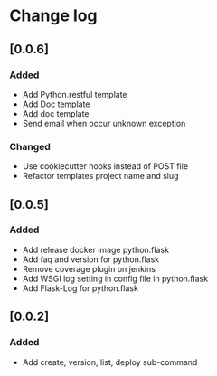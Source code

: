 # Change log

## [0.0.6]

### Added
- Add Python.restful template
- Add Doc template
- Add doc template
- Send email when occur unknown exception

### Changed
- Use cookiecutter hooks instead of POST file
- Refactor templates project name and slug

## [0.0.5]

### Added
- Add release docker image python.flask
- Add faq and version for python.flask
- Remove coverage plugin on jenkins
- Add WSGI log setting in config file in python.flask
- Add Flask-Log for python.flask

## [0.0.2]

### Added
- Add create, version, list, deploy sub-command

